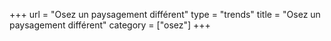 
+++
url = "Osez un paysagement différent"
type = "trends"
title = "Osez un paysagement différent"
category = ["osez"]
+++